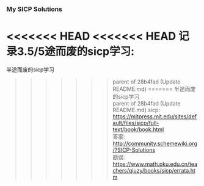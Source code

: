 ### My SICP Solutions  
<<<<<<< HEAD
<<<<<<< HEAD
记录3.5/5途而废的sicp学习:  
=======
半途而废的sicp学习  
>>>>>>> parent of 28b4fad (Update README.md)
=======
半途而废的sicp学习  
>>>>>>> parent of 28b4fad (Update README.md)
sicp: https://mitpress.mit.edu/sites/default/files/sicp/full-text/book/book.html  
答案: http://community.schemewiki.org/?SICP-Solutions  
勘误: https://www.math.pku.edu.cn/teachers/qiuzy/books/sicp/errata.htm  
